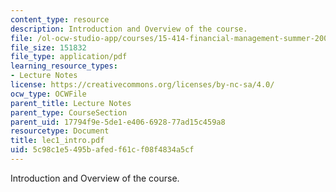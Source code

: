 ```yaml
---
content_type: resource
description: Introduction and Overview of the course.
file: /ol-ocw-studio-app/courses/15-414-financial-management-summer-2003/5c98c1e5495bafedf61cf08f4834a5cf_lec1_intro.pdf
file_size: 151832
file_type: application/pdf
learning_resource_types:
- Lecture Notes
license: https://creativecommons.org/licenses/by-nc-sa/4.0/
ocw_type: OCWFile
parent_title: Lecture Notes
parent_type: CourseSection
parent_uid: 17794f9e-5de1-e406-6928-77ad15c459a8
resourcetype: Document
title: lec1_intro.pdf
uid: 5c98c1e5-495b-afed-f61c-f08f4834a5cf
---
```

Introduction and Overview of the course.